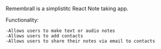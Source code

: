 Remembrall is a simplistitc React Note taking app.

Functionality:
```
-Allows users to make text or audio notes
-Allows users to add contacts
-Allows users to share their notes via email to contacts
```

